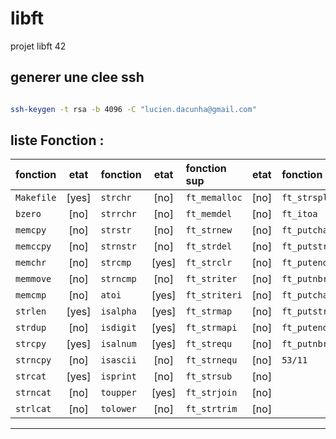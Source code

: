 # libft
projet libft 42

## generer une clee ssh
```sh

ssh-keygen -t rsa -b 4096 -C "lucien.dacunha@gmail.com"
```
## liste Fonction :

| fonction  | etat    | fonction  | etat    | fonction sup  | etat  | fonction sup   | etat |
| :-------- | :--:    | :-------- | :-----: | :------------ | :--:  | :------------  | :--: |
| `Makefile`|  [yes]  | `strchr`  |  [no]   | `ft_memalloc` | [no]  | `ft_strsplit`  | [no] |
| `bzero`   |  [no]   | `strrchr` |  [no]   | `ft_memdel`   | [no]  | `ft_itoa`      | [no] |
| `memcpy`  |  [no]   | `strstr`  |  [no]   | `ft_strnew`   | [no]  | `ft_putchar`   | [yes]|
| `memccpy` |  [no]   | `strnstr` |  [no]   | `ft_strdel`   | [no]  | `ft_putstr`    | [yes]|
| `memchr`  |  [no]   | `strcmp`  |  [yes]  | `ft_strclr`   | [no]  | `ft_putendl`   | [yes]|
| `memmove` |  [no]   | `strncmp` |  [no]   | `ft_striter`  | [no]  | `ft_putnbr`    | [no] |
| `memcmp`  |  [no]   | `atoi`    |  [yes]  | `ft_striteri` | [no]  | `ft_putchar_fd`| [no] |
| `strlen`  |  [yes]  | `isalpha` |  [yes]  | `ft_strmap`   | [no]  | `ft_putstr_fd` | [no] |
| `strdup`  |  [no]   | `isdigit` |  [yes]  | `ft_strmapi`  | [no]  | `ft_putendl_fd`| [no] |
| `strcpy`  |  [yes]  | `isalnum` |  [yes]  | `ft_strequ`   | [no]  | `ft_putnbr_fd` | [no] |
| `strncpy` |  [no]   | `isascii` |  [no]   | `ft_strnequ`  | [no]  | `53/11`        | [no] |
| `strcat`  |  [yes]  | `isprint` |  [no]   | `ft_strsub`   | [no]  | 
| `strncat` |  [no]   | `toupper` |  [yes]  | `ft_strjoin`  | [no]  | 
| `strlcat` |  [no]   | `tolower` |  [no]   | `ft_strtrim`  | [no]  | 
*********************************************************

